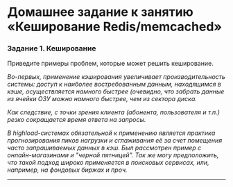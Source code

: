 # Домашнее задание к занятию «Кеширование Redis/memcached»

### Задание 1. Кеширование 

Приведите примеры проблем, которые может решить кеширование. 

*Во-первых, применение кэширования увеличивает производительность системы: доступ к наиболее востребованным данным, находящимся в кэше, осуществляется намного быстрее (очевидно, что забрать данные из ячейки ОЗУ можно намного быстрее, чем из сектора диска.* 
   
*Как следствие, с точки зрения клиента (абонента, пользователя и т.п.) резко сокращается время ответа на запросы.* 
   
*В highload-системах обязательной к применению является практика прогнозирования пиков нагрузки и сглаживания её за счет помещения часто запрашиваемых данных в кэш. Был рассмотрен пример с онлайн-магазинами и "черной пятницей". Так же могу предположить, что такой подход широко применяется в поисковых сервисах, или, например, на фондовых биржах и проч.*

---

